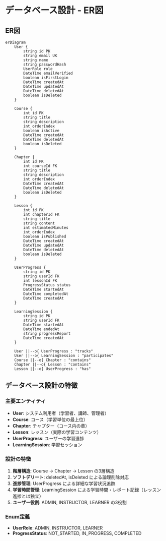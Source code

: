 # データベース設計 - ER図

## ER図

```mermaid
erDiagram
    User {
        string id PK
        string email UK
        string name
        string passwordHash
        UserRole role
        DateTime emailVerified
        boolean isFirstLogin
        DateTime createdAt
        DateTime updatedAt
        DateTime deletedAt
        boolean isDeleted
    }
    
    Course {
        int id PK
        string title
        string description
        int orderIndex
        boolean isActive
        DateTime createdAt
        DateTime deletedAt
        boolean isDeleted
    }
    
    Chapter {
        int id PK
        int courseId FK
        string title
        string description
        int orderIndex
        DateTime createdAt
        DateTime deletedAt
        boolean isDeleted
    }
    
    Lesson {
        int id PK
        int chapterId FK
        string title
        string content
        int estimatedMinutes
        int orderIndex
        boolean isPublished
        DateTime createdAt
        DateTime updatedAt
        DateTime deletedAt
        boolean isDeleted
    }
    
    UserProgress {
        string id PK
        string userId FK
        int lessonId FK
        ProgressStatus status
        DateTime startedAt
        DateTime completedAt
        DateTime createdAt
    }
    
    LearningSession {
        string id PK
        string userId FK
        DateTime startedAt
        DateTime endedAt
        string progressReport
        DateTime createdAt
    }

    User ||--o{ UserProgress : "tracks"
    User ||--o{ LearningSession : "participates"
    Course ||--o{ Chapter : "contains"
    Chapter ||--o{ Lesson : "contains"
    Lesson ||--o{ UserProgress : "has"
```

## データベース設計の特徴

### 主要エンティティ
- **User**: システム利用者（学習者、講師、管理者）
- **Course**: コース（学習単位の最上位）
- **Chapter**: チャプター（コース内の章）
- **Lesson**: レッスン（実際の学習コンテンツ）
- **UserProgress**: ユーザーの学習進捗
- **LearningSession**: 学習セッション

### 設計の特徴
1. **階層構造**: Course → Chapter → Lesson の3層構造
2. **ソフトデリート**: deletedAt, isDeleted による論理削除対応
3. **進捗管理**: UserProgress による詳細な学習状況追跡
4. **学習時間管理**: LearningSession による学習時間・レポート記録（レッスン進捗とは独立）
5. **ユーザー役割**: ADMIN, INSTRUCTOR, LEARNER の3役割

### Enum定義
- **UserRole**: ADMIN, INSTRUCTOR, LEARNER
- **ProgressStatus**: NOT_STARTED, IN_PROGRESS, COMPLETED